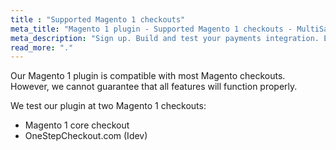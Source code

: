 ```yaml
---
title : "Supported Magento 1 checkouts"
meta_title: "Magento 1 plugin - Supported Magento 1 checkouts - MultiSafepay Docs"
meta_description: "Sign up. Build and test your payments integration. Explore our products and services. Use our API Reference, SDKs, and wrappers. Get support."
read_more: "."
---
```


Our Magento 1 plugin is compatible with most Magento checkouts. However, we cannot guarantee that all features will function properly.

We test our plugin at two Magento 1 checkouts:  

- Magento 1 core checkout  
- OneStepCheckout.com (Idev)
